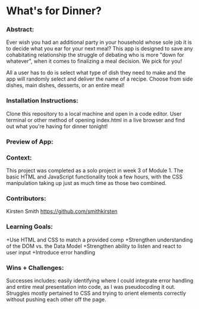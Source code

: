 
# What's for Dinner? 

### Abstract:
Ever wish you had an additional party in your household whose sole job it is to decide what you ear for your next meal? This app is designed to save any cohabitating relationship the struggle of debating who is more "down for whatever", when it comes to finalizing a meal decision. We pick for you!

All a user has to do is select what type of dish they need to make and the app will randomly select and deliver the name of a recipe. Choose from side dishes, main dishes, desserts, or an entire meal!

### Installation Instructions:
Clone this repository to a local machine and open in a code editor. User terminal or other method of opening index.html in a live browser and find out what you're having for dinner tonight!

### Preview of App:
[//]: <> (Provide ONE gif or screenshot of your application - choose the "coolest" piece of functionality to show off.)


### Context:
This project was completed as a solo project in week 3 of Module 1. The basic HTML and JavaScript functionality took a few hours, with the CSS manipulation taking up just as much time as those two combined.

### Contributors:
Kirsten Smith
https://github.com/smithkirsten

### Learning Goals:
+Use HTML and CSS to match a provided comp
+Strengthen understanding of the DOM vs. the Data Model
+Strengthen ability to listen and react to user input
+Introduce error handling

### Wins + Challenges:
Successes includes: easily identifying where I could integrate error handling and entire meal presentation into code, as I was pseudocoding it out. Struggles mostly pertained to CSS and trying to orient elements correctly without pushing each other off the page.